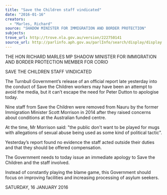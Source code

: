 ```yaml
---
title: "Save the Children staff vindicated"
date: "2016-01-16"
creators:
  - "Marles, Richard"
source: "SHADOW MINISTER FOR IMMIGRATION AND BORDER PROTECTION"
subjects:
trove_url: http://trove.nla.gov.au/version/222750141
source_url: http://parlinfo.aph.gov.au/parlInfo/search/display/display.w3p;query=Id%3A%22media/pressrel/4305829%22
---
```


 

 THE HON RICHARD MARLES MP  SHADOW MINISTER FOR IMMIGRATION AND BORDER  PROTECTION   MEMBER FOR CORIO 

 SAVE THE CHILDREN STAFF VINDICATED 

 The Turnbull Government’s release of an official report late yesterday into the  conduct of Save the Children workers may have been an attempt to avoid the media,  but it can’t escape the need for Peter Dutton to apologise today. 

 Nine staff from Save the Children were removed from Nauru by the former  Immigration Minister Scott Morrison in 2014 after they raised concerns about  conditions at the Australian funded centre. 

 At the time, Mr Morrison said: "the public don't want to be played for mugs with  allegations of sexual abuse being used as some kind of political tactic". 

 Yesterday’s report found no evidence the staff acted outside their duties and that  they should be offered compensation. 

 The Government needs to today issue an immediate apology to Save the Children  and the staff involved. 

 Instead of constantly playing the blame game, this Government should focus on  improving facilities and increasing processing of asylum seekers. 

 SATURDAY, 16 JANUARY 2016 

 

